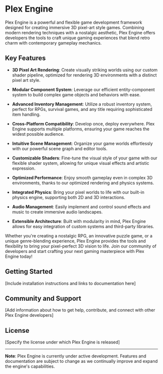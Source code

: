 # Plex Engine

Plex Engine is a powerful and flexible game development framework designed for creating immersive 3D pixel-art style games. Combining modern rendering techniques with a nostalgic aesthetic, Plex Engine offers developers the tools to craft unique gaming experiences that blend retro charm with contemporary gameplay mechanics.

## Key Features

- **3D Pixel Art Rendering**: Create visually striking worlds using our custom shader pipeline, optimized for rendering 3D environments with a distinct pixel art style.

- **Modular Component System**: Leverage our efficient entity-component system to build complex game objects and behaviors with ease.

- **Advanced Inventory Management**: Utilize a robust inventory system, perfect for RPGs, survival games, and any title requiring sophisticated item handling.

- **Cross-Platform Compatibility**: Develop once, deploy everywhere. Plex Engine supports multiple platforms, ensuring your game reaches the widest possible audience.

- **Intuitive Scene Management**: Organize your game worlds effortlessly with our powerful scene graph and editor tools.

- **Customizable Shaders**: Fine-tune the visual style of your game with our flexible shader system, allowing for unique visual effects and artistic expression.

- **Optimized Performance**: Enjoy smooth gameplay even in complex 3D environments, thanks to our optimized rendering and physics systems.

- **Integrated Physics**: Bring your pixel worlds to life with our built-in physics engine, supporting both 2D and 3D interactions.

- **Audio Management**: Easily implement and control sound effects and music to create immersive audio landscapes.

- **Extensible Architecture**: Built with modularity in mind, Plex Engine allows for easy integration of custom systems and third-party libraries.

Whether you're creating a nostalgic RPG, an innovative puzzle game, or a unique genre-blending experience, Plex Engine provides the tools and flexibility to bring your pixel-perfect 3D vision to life. Join our community of developers and start crafting your next gaming masterpiece with Plex Engine today!

## Getting Started

[Include installation instructions and links to documentation here]

## Community and Support

[Add information about how to get help, contribute, and connect with other Plex Engine developers]

## License

[Specify the license under which Plex Engine is released]

---

**Note**: Plex Engine is currently under active development. Features and documentation are subject to change as we continually improve and expand the engine's capabilities.
